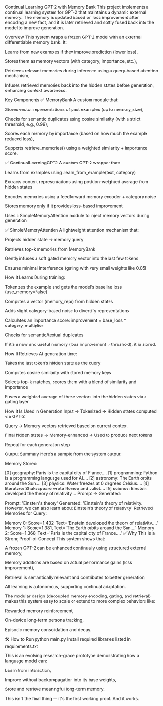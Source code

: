 Continual Learning GPT-2 with Memory Bank
This project implements a continual learning system for GPT-2 that maintains a dynamic external memory. The memory is updated based on loss improvement after encoding a new fact, and it is later retrieved and softly fused back into the model to improve generation.

Overview
This system wraps a frozen GPT-2 model with an external differentiable memory bank. It:

Learns from new examples if they improve prediction (lower loss),

Stores them as memory vectors (with category, importance, etc.),

Retrieves relevant memories during inference using a query-based attention mechanism,

Infuses retrieved memories back into the hidden states before generation, enhancing context awareness.

Key Components
✅ MemoryBank
A custom module that:

Stores vector representations of past examples (up to memory_size),

Checks for semantic duplicates using cosine similarity (with a strict threshold, e.g., 0.99),

Scores each memory by importance (based on how much the example reduced loss),

Supports retrieve_memories() using a weighted similarity + importance score.

✅ ContinualLearningGPT2
A custom GPT-2 wrapper that:

Learns from examples using .learn_from_example(text, category)

Extracts content representations using position-weighted average from hidden states

Encodes memories using a feedforward memory encoder + category noise

Stores memory only if it provides loss-based improvement

Uses a SimpleMemoryAttention module to inject memory vectors during generation

✅ SimpleMemoryAttention
A lightweight attention mechanism that:

Projects hidden state → memory query

Retrieves top-k memories from MemoryBank

Gently infuses a soft gated memory vector into the last few tokens

Ensures minimal interference (gating with very small weights like 0.05)

How It Learns
During training:

Tokenizes the example and gets the model's baseline loss (use_memory=False)

Computes a vector (memory_repr) from hidden states

Adds slight category-based noise to diversify representations

Calculates an importance score: improvement = base_loss * category_multiplier

Checks for semantic/textual duplicates

If it’s a new and useful memory (loss improvement > threshold), it is stored.

How It Retrieves
At generation time:

Takes the last token’s hidden state as the query

Computes cosine similarity with stored memory keys

Selects top-k matches, scores them with a blend of similarity and importance

Fuses a weighted average of these vectors into the hidden states via a gating layer

How It Is Used in Generation
Input → Tokenized → Hidden states computed via GPT-2

Query → Memory vectors retrieved based on current context

Final hidden states → Memory-enhanced → Used to produce next tokens

Repeat for each generation step

Output Summary
Here’s a sample from the system output:

Memory Stored:


[0] geography: Paris is the capital city of France....
[1] programming: Python is a programming language used for AI....
[2] astronomy: The Earth orbits around the Sun....
[3] physics: Water freezes at 0 degrees Celsius....
[4] literature: Shakespeare wrote Romeo and Juliet....
[5] science: Einstein developed the theory of relativity....
Prompt → Generated:

Prompt: 'Einstein's theory'
Generated: 'Einstein's theory of relativity. However, we can also learn about Einstein's theory of relativity'
Retrieved Memories for Query:

  Memory 0: Score=1.432, Text='Einstein developed the theory of relativity....'
  Memory 1: Score=1.381, Text='The Earth orbits around the Sun....'
  Memory 2: Score=1.368, Text='Paris is the capital city of France....'
✅ Why This Is a Strong Proof-of-Concept
This system shows that:

A frozen GPT-2 can be enhanced continually using structured external memory,

Memory additions are based on actual performance gains (loss improvement),

Retrieval is semantically relevant and contributes to better generation,

All learning is autonomous, supporting continual adaptation.

The modular design (decoupled memory encoding, gating, and retrieval) makes this system easy to scale or extend to more complex behaviors like:

Rewarded memory reinforcement,

On-device long-term persona tracking,

Episodic memory consolidation and decay.

🛠️ How to Run
python main.py
Install required libraries listed in requirements.txt


This is an evolving research-grade prototype demonstrating how a language model can:

Learn from interaction,

Improve without backpropagation into its base weights,

Store and retrieve meaningful long-term memory.

This isn't the final thing — it's the first working proof. And it works.